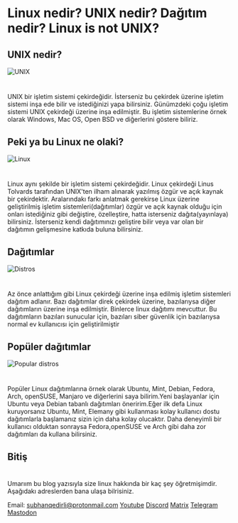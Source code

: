 #  Linux nedir? UNIX nedir? Dağıtım nedir? Linux is not UNIX?


## UNIX nedir?
![UNIX](https://media.geeksforgeeks.org/wp-content/cdn-uploads/20200424201441/UNIX-1.png)
#  
UNIX bir işletim sistemi çekirdeğidir. İsterseniz bu çekirdek üzerine işletim sistemi inşa ede bilir  ve istediğinizi yapa bilirsiniz. Günümzdeki çoğu işletim sistemi UNIX çekirdeği üzerine inşa edilmiştir. Bu işletim sistemlerine örnek olarak Windows, Mac OS, Open BSD ve diğerlerini göstere biliriz. 

## Peki ya bu Linux ne olaki?
![Linux](https://www.wago.com/medias/embedded-linux-2000x1125px.jpg-768?context=bWFzdGVyfGltYWdlc3wxNjg2NHxpbWFnZS9qcGVnfGltYWdlcy9oZWUvaDkxLzg5MzM0NDgxMjIzOTguanBnfDIwNTUzMzU1NWFiNDU3ZmY4NzU4MGU0NmVhNTYxNDE2ZDc3MTgzZjIzMzQwMWMwMGQ1YmJmY2Y5NmJhZjU0MTU)
#  
Linux aynı şekilde bir işletim sistemi çekirdeğidir. Linux çekirdeği Linus Tolvards tarafından UNIX'ten ilham alınarak yazılmış özgür ve açık kaynak bir çekirdektir. Aralarındakı farkı anlatmak gerekirse Linux üzerine geliştirilmiş işletim sistemleri(dağıtımlar) özgür ve açık kaynak olduğu için onları istediğiniz gibi değiştire, özelleştire, hatta isterseniz dağıta(yayınlaya) bilirsiniz. İsterseniz kendi dağıtımınızı geliştire bilir veya var olan bir dağıtımın gelişmesine katkıda buluna bilirsiniz.

## Dağıtımlar
![Distros](https://uhacc.org/wp-content/uploads/2021/04/Linux-Distros-logos.jpg)
#  
Az önce anlattığım gibi Linux çekirdeği üzerine inşa edilmiş işletim sistemleri dağıtım adlanır. Bazı dağıtımlar direk çekirdek üzerine, bazılarıysa diğer dağıtımların üzerine inşa edilmiştir. Binlerce linux dağıtımı mevcuttur. Bu dağıtımların bazıları sunucular için, bazıları siber güvenlik için bazılarıysa normal ev kullanıcısı için geliştirilmiştir

## Popüler dağıtımlar
![Popular distros](https://www.unthinkable.fm/wp-content/uploads/2021/04/feaure.png)
#  
Popüler Linux dağıtımlarına örnek olarak Ubuntu, Mint, Debian, Fedora, Arch, openSUSE, Manjaro ve diğerlerini saya bilirim.Yeni başlayanlar için Ubuntu veya Debian tabanlı dağıtımları öneririm.Eğer ilk defa Linux kuruyorsanız Ubuntu, Mint, Elemany gibi kullanması kolay kullanıcı dostu dağıtımlarla başlamanız sizin için daha kolay olucaktır. Daha deneyimli bir kullanıcı olduktan sonraysa Fedora,openSUSE ve Arch gibi daha zor dağıtımları da kullana bilirsiniz.

## Bitiş
#  
Umarıım bu blog yazısıyla size linux hakkında bir kaç şey öğretmişimdir. Aşağıdakı adreslerden bana ulaşa bilrisiniz.

Email: subhanqedirli@protonmail.com
[Youtube](https://www.youtube.com/channel/UCCyrdKjOWMQFu4MpAuD9ajg)
[Discord](https://discord.gg/jwR4sAYQ5n)
[Matrix](https://matrix.to/#/!kSPvsnjXUJDMJszYek:matrix.org?via=matrix.org)
[Telegram](https://t.me/LinuxisnotUNIXchannel)
[Mastodon](https://mastodon.social/@subhanqedirli)
